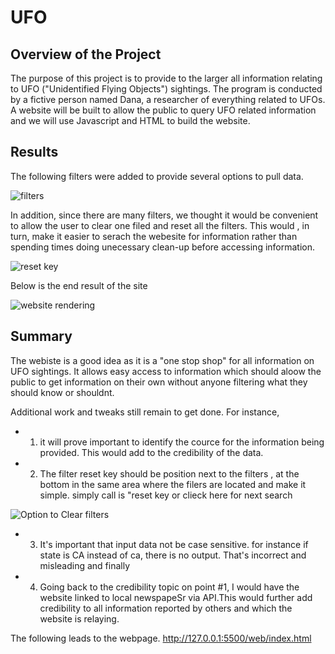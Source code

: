 # UFO

## Overview of the Project

The purpose of this project is to provide to the larger all information relating to UFO ("Unidentified Flying Objects") sightings. The program is conducted by a fictive person named Dana, a researcher of everything related to UFOs. A website will be built to allow the public to query UFO related information and we will use Javascript and HTML to build the website. 

## Results

The following filters were added to provide several options to pull data. 


![filters](https://user-images.githubusercontent.com/115424156/232593514-1b1ccc1c-db3d-4d8b-8b95-e17f334ebc1e.png)



In addition, since there are many filters, we thought it would be convenient to allow the user to clear one filed and reset all the filters. This would , in turn, make it easier to serach the webesite for information rather than spending times doing unecessary clean-up before accessing information. 

![reset key](https://user-images.githubusercontent.com/115424156/232594119-ed246fa4-8133-468c-9753-3ec91e975420.png)


Below is the end result of the site

![website rendering](https://user-images.githubusercontent.com/115424156/232594327-7e43c896-347f-4199-846d-03aa9ce40512.png)



## Summary

The webiste is a good idea as it is a "one stop shop" for all information on UFO sightings. It allows easy access to information which should aloow the public to get information on their own without anyone filtering what they should know or shouldnt. 

Additional work and tweaks still remain to get done.  For instance, 

 + 1. it will prove important to identify the cource for the information being provided. This would add to the credibility of the data. 

 + 2. The filter reset key should be position next to the filters , at the bottom in the same area where the filers are located and make it simple. simply call is "reset key or clieck here for next search

![Option to Clear filters ](https://user-images.githubusercontent.com/115424156/232597549-0fda1778-ad14-4875-9c56-ab00db16af3e.png)


+ 3. It's important that input data not be case sensitive. for instance if state is CA instead of ca, there is no output. That's incorrect and misleading and finally 

+ 4. Going back to the credibility topic on point #1, I would have the website linked to local newspapeSr via API.This would further add credibility to all information reported by others and which the website is relaying.

The following leads to the webpage.
http://127.0.0.1:5500/web/index.html


